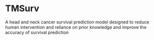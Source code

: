 # TMSurv
A head and neck cancer survival prediction model designed to reduce human intervention and reliance on prior knowledge and improve the accuracy of survival prediction
